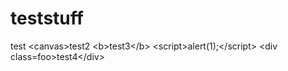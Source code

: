 # teststuff
test &lt;canvas>test2 &lt;b>test3&lt;/b> &lt;script>alert(1);&lt;/script> &lt;div class=foo>test4&lt;/div>
